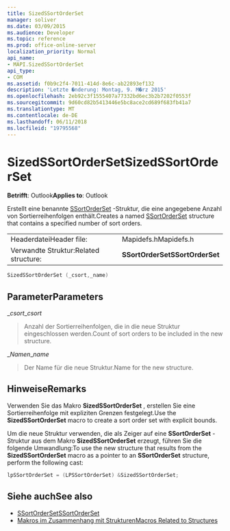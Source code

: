 ```yaml
---
title: SizedSSortOrderSet
manager: soliver
ms.date: 03/09/2015
ms.audience: Developer
ms.topic: reference
ms.prod: office-online-server
localization_priority: Normal
api_name:
- MAPI.SizedSSortOrderSet
api_type:
- COM
ms.assetid: f0b9c2f4-7011-414d-8e6c-ab22893ef132
description: 'Letzte �nderung: Montag, 9. M�rz 2015'
ms.openlocfilehash: 2eb92c3f1555407a77332bd6ec3b2b7202f0553f
ms.sourcegitcommit: 9d60cd82b5413446e5bc8ace2cd689f683fb41a7
ms.translationtype: MT
ms.contentlocale: de-DE
ms.lasthandoff: 06/11/2018
ms.locfileid: "19795568"
---
```

# <a name="sizedssortorderset"></a><span data-ttu-id="202c5-103">SizedSSortOrderSet</span><span class="sxs-lookup"><span data-stu-id="202c5-103">SizedSSortOrderSet</span></span>

<span data-ttu-id="202c5-104">**Betrifft**: Outlook</span><span class="sxs-lookup"><span data-stu-id="202c5-104">**Applies to**: Outlook</span></span> 
  
<span data-ttu-id="202c5-105">Erstellt eine benannte [SSortOrderSet](ssortorderset.md) -Struktur, die eine angegebene Anzahl von Sortierreihenfolgen enthält.</span><span class="sxs-lookup"><span data-stu-id="202c5-105">Creates a named [SSortOrderSet](ssortorderset.md) structure that contains a specified number of sort orders.</span></span> 
  
|||
|:-----|:-----|
|<span data-ttu-id="202c5-106">Headerdatei</span><span class="sxs-lookup"><span data-stu-id="202c5-106">Header file:</span></span>  <br/> |<span data-ttu-id="202c5-107">Mapidefs.h</span><span class="sxs-lookup"><span data-stu-id="202c5-107">Mapidefs.h</span></span>  <br/> |
|<span data-ttu-id="202c5-108">Verwandte Struktur:</span><span class="sxs-lookup"><span data-stu-id="202c5-108">Related structure:</span></span>  <br/> |<span data-ttu-id="202c5-109">**SSortOrderSet**</span><span class="sxs-lookup"><span data-stu-id="202c5-109">**SSortOrderSet**</span></span> <br/> |
   
```cpp
SizedSSortOrderSet (_csort,_name)
```

## <a name="parameters"></a><span data-ttu-id="202c5-110">Parameter</span><span class="sxs-lookup"><span data-stu-id="202c5-110">Parameters</span></span>

<span data-ttu-id="202c5-111">__csort_</span><span class="sxs-lookup"><span data-stu-id="202c5-111">__csort_</span></span>
  
> <span data-ttu-id="202c5-112">Anzahl der Sortierreihenfolgen, die in die neue Struktur eingeschlossen werden.</span><span class="sxs-lookup"><span data-stu-id="202c5-112">Count of sort orders to be included in the new structure.</span></span>
    
<span data-ttu-id="202c5-113">__Namen_</span><span class="sxs-lookup"><span data-stu-id="202c5-113">__name_</span></span>
  
> <span data-ttu-id="202c5-114">Der Name für die neue Struktur.</span><span class="sxs-lookup"><span data-stu-id="202c5-114">Name for the new structure.</span></span>
    
## <a name="remarks"></a><span data-ttu-id="202c5-115">Hinweise</span><span class="sxs-lookup"><span data-stu-id="202c5-115">Remarks</span></span>

<span data-ttu-id="202c5-116">Verwenden Sie das Makro **SizedSSortOrderSet** , erstellen Sie eine Sortierreihenfolge mit expliziten Grenzen festgelegt.</span><span class="sxs-lookup"><span data-stu-id="202c5-116">Use the **SizedSSortOrderSet** macro to create a sort order set with explicit bounds.</span></span> 
  
<span data-ttu-id="202c5-117">Um die neue Struktur verwenden, die als Zeiger auf eine **SSortOrderSet** -Struktur aus dem Makro **SizedSSortOrderSet** erzeugt, führen Sie die folgende Umwandlung:</span><span class="sxs-lookup"><span data-stu-id="202c5-117">To use the new structure that results from the **SizedSSortOrderSet** macro as a pointer to an **SSortOrderSet** structure, perform the following cast:</span></span> 
  
```cpp
lpSSortOrderSet = (LPSSortOrderSet) &SizedSSortOrderSet;

```

## <a name="see-also"></a><span data-ttu-id="202c5-118">Siehe auch</span><span class="sxs-lookup"><span data-stu-id="202c5-118">See also</span></span>

- [<span data-ttu-id="202c5-119">SSortOrderSet</span><span class="sxs-lookup"><span data-stu-id="202c5-119">SSortOrderSet</span></span>](ssortorderset.md)
- [<span data-ttu-id="202c5-120">Makros im Zusammenhang mit Strukturen</span><span class="sxs-lookup"><span data-stu-id="202c5-120">Macros Related to Structures</span></span>](macros-related-to-structures.md)

